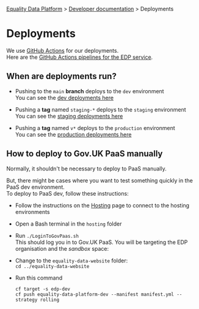 
[Equality Data Platform](../README.md) >
[Developer documentation](README.md) >
Deployments

# Deployments

We use [GitHub Actions](https://docs.github.com/en/actions) for our deployments.  
Here are the [GitHub Actions pipelines for the EDP service](https://github.com/cabinetoffice/equality-data-platform/actions).

## When are deployments run?
* Pushing to the `main` **branch** deploys to the `dev` environment  
  You can see the [dev deployments here](https://github.com/cabinetoffice/equality-data-platform/actions/workflows/deploy-dev.yml)

* Pushing a **tag** named `staging-*` deploys to the `staging` environment  
  You can see the [staging deployments here](https://github.com/cabinetoffice/equality-data-platform/actions/workflows/deploy-staging.yml)

* Pushing a **tag** named `v*` deploys to the `production` environment  
  You can see the [production deployments here](https://github.com/cabinetoffice/equality-data-platform/actions/workflows/deploy-production.yml)


## How to deploy to Gov.UK PaaS manually
Normally, it shouldn't be necessary to deploy to PaaS manually.

But, there might be cases where you want to test something quickly in the PaaS dev environment.  
To deploy to PaaS dev, follow these instructions:

* Follow the instructions on the [Hosting](Hosting.md) page to connect to the hosting environments

* Open a Bash terminal in the `hosting` folder

* Run `./LoginToGovPaas.sh`  
  This should log you in to Gov.UK PaaS. You will be targeting the EDP organisation and the *sandbox* space:

* Change to the `equality-data-website` folder:  
  `cd ../equality-data-website`

* Run this command  
  ```shell
  cf target -s edp-dev
  cf push equality-data-platform-dev --manifest manifest.yml --strategy rolling
  ```
